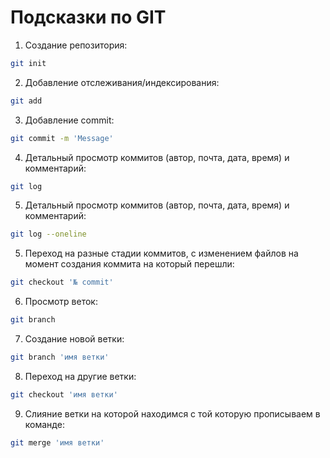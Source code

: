 # Подсказки по GIT

1. Создание репозитория:
```sh
git init
```
2. Добавление отслеживания/индексирования:
```sh
git add
```
3. Добавление commit:
```sh
git commit -m 'Message'
```
4. Детальный просмотр коммитов (автор, почта, дата, время) и комментарий:
```sh
git log
```
5. Детальный просмотр коммитов (автор, почта, дата, время) и комментарий:
```sh
git log --oneline
```
5. Переход на разные стадии коммитов, с изменением файлов на момент создания коммита на который перешли:
```sh
git checkout '№ commit'
```
6. Просмотр веток:
```sh
git branch
```
7. Создание новой ветки:
```sh
git branch 'имя ветки'
```
8. Переход на другие ветки:
```sh
git checkout 'имя ветки'
```
9. Слияние ветки на которой находимся с той которую прописываем в команде:
```sh
git merge 'имя ветки'
```